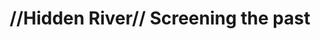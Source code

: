 ---
pid: LLB41
title: "//Hidden River// Screening the past"
location_transcription: Schuylkill River
zipcode: 
outside_phl: 
neighborhood: 
age: 
age_range: 
instagram: 
image_file_name: LLB_41.jpg
proposal_transcription: 
topic: History,Philadelphia
topic_summary: 0, 0
type: Projection,Image
keywords_other: 
credit: 
image_labels: 
twitter: 
facebook: 
permalink: "/monuments/llb41/"
layout: item-page
---